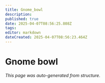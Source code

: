 ```yaml
---
title: Gnome_bowl
description: 
published: true
date: 2025-04-07T08:56:25.808Z
tags: 
editor: markdown
dateCreated: 2025-04-07T08:56:23.464Z
---
```


# Gnome bowl

*This page was auto-generated from structure.*